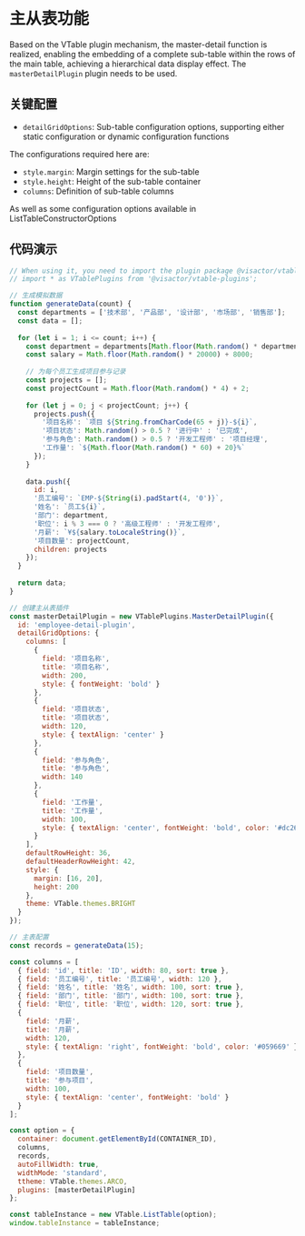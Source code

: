 # 主从表功能

Based on the VTable plugin mechanism, the master-detail function is realized, enabling the embedding of a complete sub-table within the rows of the main table, achieving a hierarchical data display effect. The `masterDetailPlugin` plugin needs to be used.

## 关键配置

- `detailGridOptions`: Sub-table configuration options, supporting either static configuration or dynamic configuration functions

The configurations required here are:
- `style.margin`: Margin settings for the sub-table
- `style.height`: Height of the sub-table container
- `columns`: Definition of sub-table columns

As well as some configuration options available in ListTableConstructorOptions

## 代码演示

```javascript livedemo template=vtable
// When using it, you need to import the plugin package @visactor/vtable-plugins
// import * as VTablePlugins from '@visactor/vtable-plugins';

// 生成模拟数据
function generateData(count) {
  const departments = ['技术部', '产品部', '设计部', '市场部', '销售部'];
  const data = [];
  
  for (let i = 1; i <= count; i++) {
    const department = departments[Math.floor(Math.random() * departments.length)];
    const salary = Math.floor(Math.random() * 20000) + 8000;
    
    // 为每个员工生成项目参与记录
    const projects = [];
    const projectCount = Math.floor(Math.random() * 4) + 2;
    
    for (let j = 0; j < projectCount; j++) {
      projects.push({
        '项目名称': `项目 ${String.fromCharCode(65 + j)}-${i}`,
        '项目状态': Math.random() > 0.5 ? '进行中' : '已完成',
        '参与角色': Math.random() > 0.5 ? '开发工程师' : '项目经理',
        '工作量': `${Math.floor(Math.random() * 60) + 20}%`
      });
    }
    
    data.push({
      id: i,
      '员工编号': `EMP-${String(i).padStart(4, '0')}`,
      '姓名': `员工${i}`,
      '部门': department,
      '职位': i % 3 === 0 ? '高级工程师' : '开发工程师',
      '月薪': `¥${salary.toLocaleString()}`,
      '项目数量': projectCount,
      children: projects
    });
  }
  
  return data;
}

// 创建主从表插件
const masterDetailPlugin = new VTablePlugins.MasterDetailPlugin({
  id: 'employee-detail-plugin',
  detailGridOptions: {
    columns: [
      { 
        field: '项目名称', 
        title: '项目名称',
        width: 200,
        style: { fontWeight: 'bold' }
      },
      { 
        field: '项目状态', 
        title: '项目状态',
        width: 120,
        style: { textAlign: 'center' }
      },
      { 
        field: '参与角色', 
        title: '参与角色',
        width: 140
      },
      { 
        field: '工作量', 
        title: '工作量',
        width: 100,
        style: { textAlign: 'center', fontWeight: 'bold', color: '#dc2626' }
      }
    ],
    defaultRowHeight: 36,
    defaultHeaderRowHeight: 42,
    style: { 
      margin: [16, 20], 
      height: 200 
    },
    theme: VTable.themes.BRIGHT
  }
});

// 主表配置
const records = generateData(15);

const columns = [
  { field: 'id', title: 'ID', width: 80, sort: true },
  { field: '员工编号', title: '员工编号', width: 120 },
  { field: '姓名', title: '姓名', width: 100, sort: true },
  { field: '部门', title: '部门', width: 100, sort: true },
  { field: '职位', title: '职位', width: 120, sort: true },
  { 
    field: '月薪', 
    title: '月薪', 
    width: 120,
    style: { textAlign: 'right', fontWeight: 'bold', color: '#059669' }
  },
  { 
    field: '项目数量', 
    title: '参与项目', 
    width: 100,
    style: { textAlign: 'center', fontWeight: 'bold' }
  }
];

const option = {
  container: document.getElementById(CONTAINER_ID),
  columns,
  records,
  autoFillWidth: true,
  widthMode: 'standard',
  ttheme: VTable.themes.ARCO,
  plugins: [masterDetailPlugin]
};

const tableInstance = new VTable.ListTable(option);
window.tableInstance = tableInstance;
```
